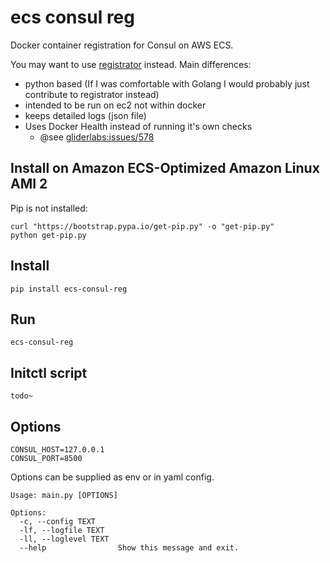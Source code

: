 # ecs consul reg

Docker container registration for Consul on AWS ECS.

You may want to use [registrator](https://github.com/gliderlabs/registrator) instead.
Main differences:

- python based (If I was comfortable with Golang I would probably just contribute to registrator instead)
- intended to be run on ec2 not within docker
- keeps detailed logs (json file)
- Uses Docker Health instead of running it's own checks
    - @see [gliderlabs:issues/578](https://github.com/gliderlabs/registrator/issues/578)

## Install on Amazon ECS-Optimized Amazon Linux AMI 2

Pip is not installed:

    curl "https://bootstrap.pypa.io/get-pip.py" -o "get-pip.py"
    python get-pip.py

## Install

    pip install ecs-consul-reg

## Run

    ecs-consul-reg
 
## Initctl script

    todo~

## Options

    CONSUL_HOST=127.0.0.1
    CONSUL_PORT=8500

Options can be supplied as env or in yaml config.

```
Usage: main.py [OPTIONS]

Options:
  -c, --config TEXT
  -lf, --logfile TEXT
  -ll, --loglevel TEXT
  --help                Show this message and exit.
```





